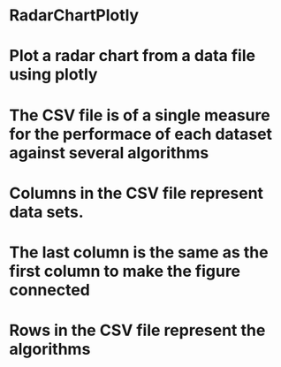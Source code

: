 # RadarChartPlotly
# Plot a radar chart from a data file using plotly
# The CSV file is of a single measure for the performace of each dataset against several algorithms
# Columns in the CSV file represent data sets. 
# The last column is the same as the first column to make the figure connected
# Rows in the CSV file represent the algorithms
